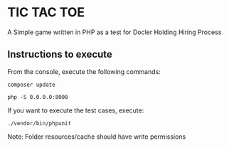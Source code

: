 # TIC TAC TOE

 A Simple game written in PHP as a test for Docler Holding Hiring Process
 
## Instructions to execute

From the console, execute the following commands:

```
composer update
```

```
php -S 0.0.0.0:8000
```
 
If you want to execute the test cases, execute: 

```
./vendor/bin/phpunit 
```

Note: Folder resources/cache should have write permissions